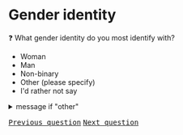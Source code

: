 # Gender identity

:question: What gender identity do you most identify with?

- Woman
- Man
- Non-binary
- Other (please specify)
- I'd rather not say

<details>
	<summary>message if "other"</summary>
	Please specify your gender identity:
</details>

<kbd>[Previous question](./G_1_age_group.md)</kbd>
<kbd>[Next question](./G_3_experience.md)</kbd>